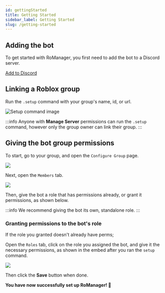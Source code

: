 ```yaml
---
id: gettingStarted
title: Getting Started
sidebar_label: Getting Started
slug: /getting-started
---
```


## Adding the bot

To get started with RoManager, you first need to add the bot to a Discord server.

[Add to Discord](https://discord.com/api/oauth2/authorize?client_id=738035113815834746&permissions=8&scope=bot)

## Linking a Roblox group

Run the `.setup` command with your group's name, id, or url.

![Setup command image](https://i.jaydenn.dev/2021/02/OTGtGlh1Moc.png)

:::info
Anyone with **Manage Server** permissions can run the `.setup` command, however only the group owner can link their group.
:::

## Giving the bot group permissions

To start, go to your group, and open the `Configure Group` page.

![](https://i.jaydenn.dev/2021/02/0zOidVmgEFv.png)

Next, open the `Members` tab.

![](https://i.jaydenn.dev/2021/02/mThre5mMAGE.png)

Then, give the bot a role that has permissions already, or grant it permissions, as shown below.

:::info
We recommend giving the bot its own, standalone role.
:::

### Granting permissions to the bot's role

If the role you granted doesn't already have perms;

Open the `Roles` tab, click on the role you assigned the bot, and give it the necessary permissions, as shown in the embed after you ran the `setup` command.

![](https://i.jaydenn.dev/2021/02/pH2peApvgJp.png)

Then click the **Save** button when done.

**You have now successfully set up RoManager! 🎉**
